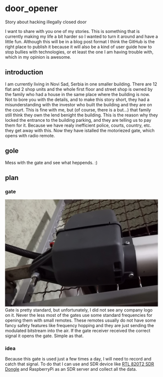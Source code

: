 # door_opener
Story about hacking illegally closed door

I want to share with you one of my stories. This is something that is currently making my life a bit harder so I wanted to turn it around and have a little fun. Although this will be in a blog post format I think the GitHub is the right place to publish it because it will also be a kind of user guide how to stop bullies with technologies, or et least the one I am having trouble with, which in my opinion is awesome.

## introduction
I am currently living in Novi Sad, Serbia in one smaller building. There are 12 flat and 2 shop units and the whole first floor and street shop is owned by the family who had a house in the same place where the building is now. Not to bore you with the details, and to make this story short, they had a misunderstanding with the investor who built the building and they are on the court. This is fine with me, but (of course, there is a but...) that family still think they own the lend benight the building. This is the reason why they locked the entrance to the building parking, and they are telling us to pay them for it. Because we have realy inefficient police, courts, country, etc. they get away with this. Now they have istalled the motoriezed gate, which opens with radio remote. 

## gole
Mess with the gate and see what heppends. :)

## plan
### gate
![alt text](https://github.com/VojislavM/door_opener/blob/master/pics/motor_kapija.jpg)
Gate is pretty standard, but unfortunately, I did not see any company logo on it. Never the less most of the gates use some standard frequencies for opening them with small remotes. These remotes usually do not have some fancy safety features like frequency hopping and they are just sending the modulated bitstream into the air. If the gate receiver received the correct signal it opens the gate. Simple as that. 

### idea 
Because this gate is used just a few times a day, I will need to record and catch that signal. To do that I can use and SDR device like [RTL 820T2 SDR Dongle](http://www.hamgoodies.co.uk/rtl-sdr-dongle) and RaspberryPi as an SDR server and collect all the data. 

